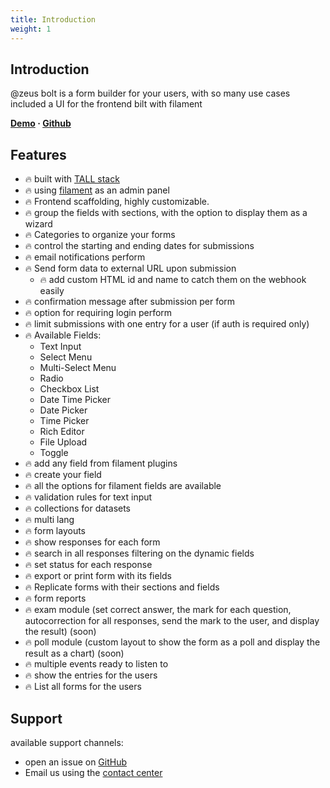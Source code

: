 ```yaml
---
title: Introduction
weight: 1
---
```


## Introduction
@zeus bolt is a form builder for your users, with so many use cases
included a UI for the frontend bilt with filament

**[Demo](https://demo.larazeus.com) · [Github](https://github.com/lara-zeus/bolt)**

## Features
- 🔥 built with [TALL stack](https://tallstack.dev/)
- 🔥 using [filament](https://filamentadmin.com) as an admin panel
- 🔥 Frontend scaffolding, highly customizable.
- 🔥 group the fields with sections, with the option to display them as a wizard
- 🔥 Categories to organize your forms
- 🔥 control the starting and ending dates for submissions
- 🔥 email notifications perform
- 🔥 Send form data to external URL upon submission
  - 🔥 add custom HTML id and name to catch them on the webhook easily
- 🔥 confirmation message after submission per form
- 🔥 option for requiring login perform
- 🔥 limit submissions with one entry for a user (if auth is required only)
- 🔥 Available Fields:
  - Text Input
  - Select Menu
  - Multi-Select Menu
  - Radio
  - Checkbox List
  - Date Time Picker
  - Date Picker
  - Time Picker
  - Rich Editor
  - File Upload
  - Toggle
- 🔥 add any field from filament plugins
- 🔥 create your field
- 🔥 all the options for filament fields are available
- 🔥 validation rules for text input
- 🔥 collections for datasets
- 🔥 multi lang
- 🔥 form layouts
- 🔥 show responses for each form
- 🔥 search in all responses filtering on the dynamic fields
- 🔥 set status for each response
- 🔥 export or print form with its fields
- 🔥 Replicate forms with their sections and fields
- 🔥 form reports
- 🔥 exam module (set correct answer, the mark for each question, autocorrection for all responses, send the mark to the user, and display the result) (soon)
- 🔥 poll module (custom layout to show the form as a poll and display the result as a chart) (soon)
- 🔥 multiple events ready to listen to
- 🔥 show the entries for the users
- 🔥 List all forms for the users


## Support
available support channels:
* open an issue on [GitHub](https://github.com/lara-zeus/bolt/issues)
* Email us using the [contact center](https://still-code.com/contact-us/lara-zeus)
